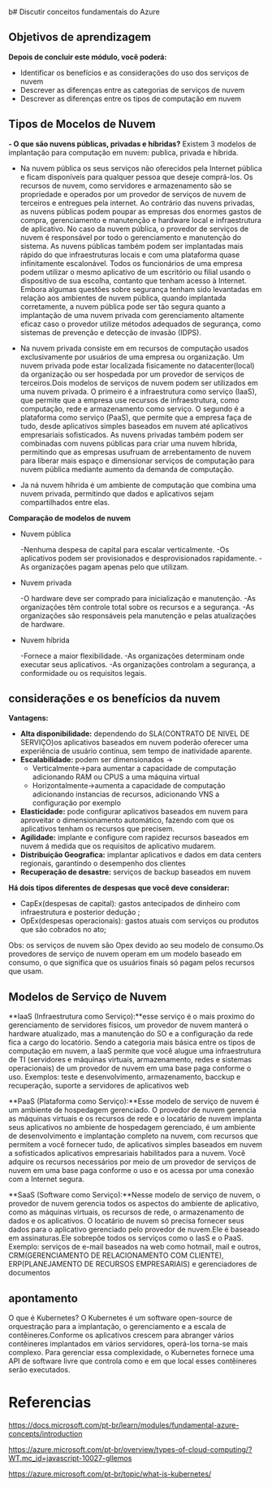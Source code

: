 b# Discutir conceitos fundamentais do Azure

## Objetivos de aprendizagem



**Depois de concluir este módulo, você poderá:**

- Identificar os benefícios e as considerações do uso dos serviços de nuvem
- Descrever as diferenças entre as categorias de serviços de nuvem
- Descrever as diferenças entre os tipos de computação em nuvem


## Tipos de Mocelos de Nuvem

**- O que são nuvens públicas, privadas e híbridas?**
Existem 3 modelos de implantação para computação em nuvem: publica, privada e híbrida.
- Na nuvem pública os seus serviços não oferecidos pela Internet pública e ficam disponíveis para qualquer pessoa que deseje comprá-los. Os recursos de nuvem, como servidores e armazenamento são se propriedade e operados por um provedor de serviços de nuvem de terceiros e entregues pela internet. Ao contrário das nuvens privadas, as nuvens públicas podem poupar as empresas dos enormes gastos de compra, gerenciamento e manutenção e hardware local e infraestrutura de aplicativo. No caso da nuvem pública, o provedor de serviços de nuvem é responsável por todo o gerenciamento e manutenção do sistema. As nuvens públicas também podem ser implantadas mais rápido do que infraestruturas locais e com uma plataforma quase infinitamente escalonável. Todos os funcionários de uma empresa podem utilizar o mesmo aplicativo de um escritório ou filial usando o dispositivo de sua escolha, contanto que tenham acesso à Internet. Embora algumas questões sobre segurança tenham sido levantadas em relação aos ambientes de nuvem pública, quando implantada corretamente, a nuvem pública pode ser tão segura quanto a implantação de uma nuvem privada com gerenciamento altamente eficaz caso o provedor utilize métodos adequados de segurança, como sistemas de prevenção e detecção de invasão (IDPS).

- Na nuvem privada consiste em em recursos de computação usados exclusivamente  por usuários de uma empresa ou organização. Um nuvem privada pode estar localizada fisicamente no datacenter(local) da organização ou ser hospedada por um provedor de serviços de terceiros.Dois modelos de serviços de nuvem podem ser utilizados em uma nuvem privada. O primeiro é a infraestrutura como serviço (IaaS), que permite que a empresa use recursos de infraestrutura, como computação, rede e armazenamento como serviço. O segundo é a plataforma como serviço (PaaS), que permite que a empresa faça de tudo, desde aplicativos simples baseados em nuvem até aplicativos empresariais sofisticados. As nuvens privadas também podem ser combinadas com nuvens públicas para criar uma nuvem híbrida, permitindo que as empresas usufruam de arrebentamento de nuvem para liberar mais espaço e dimensionar serviços de computação para nuvem pública mediante aumento da demanda de computação.

- Ja ná nuvem híhrida é um ambiente de computação que combina uma nuvem privada, permitindo que dados e aplicativos sejam compartilhados entre elas.

**Comparação de modelos de nuvem**

- Nuvem pública

  -Nenhuma despesa de capital para escalar verticalmente.
  -Os aplicativos podem ser provisionados e desprovisionados rapidamente.
  -As organizações pagam apenas pelo que utilizam.

- Nuvem privada

  -O hardware deve ser comprado para inicialização e manutenção.
  -As organizações têm controle total sobre os recursos e a segurança.
  -As organizações são responsáveis pela manutenção e pelas atualizações de hardware.

- Nuvem híbrida

  -Fornece a maior flexibilidade.
  -As organizações determinam onde executar seus aplicativos.
  -As organizações controlam a segurança, a conformidade ou os requisitos legais.


## considerações e os benefícios da nuvem

**Vantagens:**

- **Alta disponibilidade:** dependendo do SLA(CONTRATO DE NIVEL DE SERVIÇO)os aplicativos baseados em nuvem poderão oferecer uma experiência de usuário contínua, sem tempo de inatividade aparente.
- **Escalabilidade:** podem ser dimensionados ->
   - Verticalmente->para aumentar a capacidade de computação adicionando RAM ou CPUS a uma máquina virtual
   - Horizontalmente->aumenta a capacidade de computação adicionando instancias de recursos, adicionando VNS a configuração por exemplo
- **Elasticidade:**  pode configurar aplicativos baseados em nuvem para aproveitar o dimensionamento automático, fazendo com que os aplicativos tenham os recursos que precisem.
- **Agilidade:** implante e configure com rapidez recursos baseados em nuvem á medida que os requisitos de aplicativo mudarem.
- **Distribuição Geografica:** implantar aplicativos e dados em data centers regionais, garantindo o desempenho dos clientes
- **Recuperação de desastre:** serviços de backup baseados em nuvem 
 
**Há dois tipos diferentes de despesas que você deve considerar:**
- CapEx(despesas de capital): gastos antecipados de dinheiro com infraestrutura e posterior dedução ;
- OpEx(despesas operacionais): gastos atuais com serviços ou produtos que são cobrados no ato;

Obs: os serviços de nuvem são Opex devido ao seu modelo de consumo.Os provedores de serviço de nuvem operam em um modelo baseado em consumo, o que significa que os usuários finais só pagam pelos recursos que usam.

## Modelos de Serviço de Nuvem

**IaaS (Infraestrutura como Serviço):**esse serviço é o mais proximo do gerenciamento de servidores físicos, um provedor de nuvem manterá o hardware atualizado, mas a manutenção do SO e a configuração da rede fica a cargo do locatório. Sendo a categoria mais básica entre os tipos de computação em nuvem, a IaaS permite que você alugue uma infraestrutura de TI (servidores e máquinas virtuais, armazenamento, redes e sistemas operacionais) de um provedor de nuvem em uma base paga conforme o uso. Exemplos: teste e desenvolvimento, armazenamento, bacckup e recuperação, suporte a servidores de aplicativos web

**PaaS (Plataforma como Serviço):**Esse modelo de serviço de nuvem é um ambiente de hospedagem gerenciado. O provedor de nuvem gerencia as máquinas virtuais e os recursos de rede e o locatário de nuvem implanta seus aplicativos no ambiente de hospedagem gerenciado, é um ambiente de desenvolvimento e implantação completo na nuvem, com recursos que permitem a você fornecer tudo, de aplicativos simples baseados em nuvem a sofisticados aplicativos empresariais habilitados para a nuvem. Você adquire os recursos necessários por meio de um provedor de serviços de nuvem em uma base paga conforme o uso e os acessa por uma conexão com a Internet segura.

**SaaS (Software como Serviço):**Nesse modelo de serviço de nuvem, o provedor de nuvem gerencia todos os aspectos do ambiente de aplicativo, como as máquinas virtuais, os recursos de rede, o armazenamento de dados e os aplicativos. O locatário de nuvem só precisa fornecer seus dados para o aplicativo gerenciado pelo provedor de nuvem.Ele é baseado em
assinaturas.Ele sobrepôe todos os serviços como o IasS e o PaaS. Exemplo: serviços de e-mail  baseados na web como hotmail, mail e outros, CRM(GERENCIAMENTO DE RELACIONAMENTO COM CLIENTE), ERP(PLANEJAMENTO DE RECURSOS EMPRESARIAIS) e gerenciadores de documentos





## apontamento
O que é Kubernetes? O Kubernetes é um software open-source de orquestração para a implantação, o gerenciamento e a escala de contêineres.Conforme os aplicativos crescem para abranger vários contêineres implantados em vários servidores, operá-los torna-se mais complexo. Para gerenciar essa complexidade, o Kubernetes fornece uma API de software livre que controla como e em que local esses contêineres serão executados.

# Referencias

https://docs.microsoft.com/pt-br/learn/modules/fundamental-azure-concepts/introduction

https://azure.microsoft.com/pt-br/overview/types-of-cloud-computing/?WT.mc_id=javascript-10027-gllemos

https://azure.microsoft.com/pt-br/topic/what-is-kubernetes/

